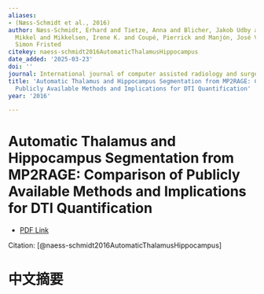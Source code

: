```yaml
---
aliases:
- (Næss-Schmidt et al., 2016)
author: Næss-Schmidt, Erhard and Tietze, Anna and Blicher, Jakob Udby and Petersen,
  Mikkel and Mikkelsen, Irene K. and Coupé, Pierrick and Manjón, José V. and Eskildsen,
  Simon Fristed
citekey: naess-schmidt2016AutomaticThalamusHippocampus
date_added: '2025-03-23'
doi: ''
journal: International journal of computer assisted radiology and surgery
title: 'Automatic Thalamus and Hippocampus Segmentation from MP2RAGE: Comparison of
  Publicly Available Methods and Implications for DTI Quantification'
year: '2016'

---
```

# Automatic Thalamus and Hippocampus Segmentation from MP2RAGE: Comparison of Publicly Available Methods and Implications for DTI Quantification
- [PDF Link](zotero://open-pdf/library/items/XU6Z2IFZ)

Citation: [@naess-schmidt2016AutomaticThalamusHippocampus]

# 中文摘要
